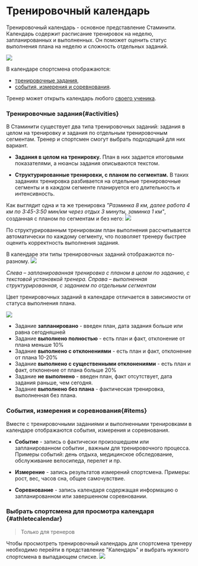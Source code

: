 # Тренировочный календарь

Тренировочный календарь - основное представление Стаминити.  
Календарь содержит расписание тренировок на неделю, запланированных и выполненных. Он поможет оценить статус выполнения плана на неделю и сложность отдельных заданий.

![](http://content.staminity.com/assets/images/Calendar.png)

В календаре спортсмена отображаются:
* [тренировочные задания](#activities), 
* [события, измерения и соревнования](#items).

Тренер может открыть календарь любого [своего ученика](#athletecalendar).

### Тренировочные задания{#activities}

В Стаминити существует два типа тренировочных заданий: задания в целом на тренировку и задания по отдельным тренировочным сегментам. Тренер и спортсмен смогут выбрать подходящий для них вариант.

* **Задания в целом на тренировку.** План в них задается итоговыми показателями, а нюансы задания описываются текстом.

* **Структурированные тренировки, с планом по сегментам.** В таких заданиях тренировка разбивается на отдельные тренировочные сегменты и в каждом сегменте планируется его длительность и интенсивность.

Как выглядит одна и та же тренировка
 _"Разминка 8 км, далее работа 4 км по 3:45-3:50 мин/км через отдых 3 минуты, заминка 1 км"_, 
 созданная с планом по сегментам и без него:
![](http://content.staminity.com/assets/images/about/two-activity-type.png)


По структурированным тренировкам план выполнения рассчитывается автоматически по каждому сегменту, что позволяет тренеру быстрее оценить корректность выполнения задания.

В календаре эти типы тренировочных заданий отображаются по-разному.
![](http://content.staminity.com/assets/images/ActivityTypes.jpg)

_Слева – запланированная тренировка с планом в целом по заданию, с текстовой установкой тренера. Справа – выполненная структурированная, с заданием по отдельным сегментам_

Цвет тренировочных заданий в календаре отличается в зависимости от статуса выполнения плана.

![](http://content.staminity.com/assets/images/ActivityStatuses.png)
* Задание **запланировано** - введен план, дата задания больше или равна сегодняшней
* Задание **выполнено полностью** - есть план и факт, отклонение от плана меньше 10%
* Задание **выполнено с отклонениями** - есть план и факт, отклонение от плана 10-20%
* Задание **выполнено с существенными отклонениями** - есть план и факт, отклонение от плана больше 20%
* Задание **не выполнено** - введен план, факт отсутствует, дата задания раньше, чем сегодня.
* Задание **выполнено без плана** - фактическая тренировка, выполненная без плана. 

### События, измерения и соревнования{#items}

Вместе с тренировочными заданиями и выполненными тренировками в календаре отображаются события, измерения и соревнования.

* **Событие** - запись о фактически произошедшем или запланированном событии , важным для тренировочного процесса. Примеры событий: день отдыха, медицинское обследование, обслуживание велосипеда, перелет и пр.

* **Измерение** - запись результатов измерений спортсмена. Примеры: рост, вес, часов сна, общее самочувствие.

* **Соревнование** - запись календаря содержащая информацию о запланированном или завершенном соревновании.

### Выбрать спортсмена для просмотра календаря {#athletecalendar}
> Только для тренеров

Чтобы просмотреть тренировочный календарь для спортсмена тренеру необходимо перейти в представление "Календарь" и выбрать нужного спортсмена в выпадающем списке.
![](http://content.staminity.com/assets/images/ChooseAthlete2.gif)






